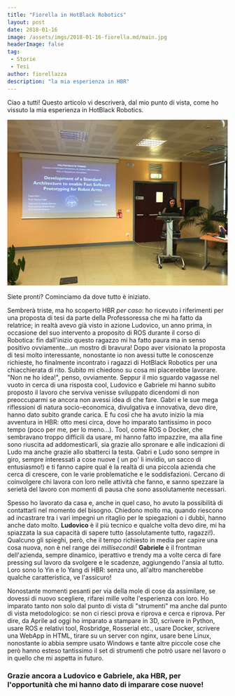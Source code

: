 ```yaml
---
title: "Fiorella in HotBlack Robotics"
layout: post
date: 2018-01-16
image: /assets/imgs/2018-01-16-fiorella.md/main.jpg
headerImage: false
tag:
 - Storie
 - Tesi
author: fiorellazza
description: "la mia esperienza in HBR"
---
```


Ciao a tutti!
Questo articolo vi descriverà, dal mio punto di vista, come ho vissuto la mia esperienza in HotBlack Robotics.

![Discussione](/assets/imgs/2018-01-16-fiorella.md/main.jpg)

Siete pronti? Cominciamo da dove tutto è iniziato.

Sembrerà triste, ma ho scoperto HBR *per caso*: ho ricevuto i riferimenti per una proposta di tesi da parte della Professoressa che mi ha fatto da relatrice; in realtà avevo già visto in azione Ludovico, un anno prima, in occasione del suo intervento a proposito di ROS durante il corso di Robotica: fin dall'inizio questo ragazzo mi ha fatto paura ma in senso positivo ovviamente...un mostro di bravura! Dopo aver visionato la proposta di tesi molto interessante, nonostante io non avessi tutte le conoscenze richieste, ho finalmente incontrato i ragazzi di HotBlack Robotics per una chiacchierata di rito. Subito mi chiedono su cosa mi piacerebbe lavorare. "Non ne ho idea!", penso, ovviamente. Seppur il mio sguardo vagasse nel vuoto in cerca di una risposta cool, Ludovico e Gabriele mi hanno subito proposto il lavoro che serviva venisse sviluppato dicendomi di non preoccuparmi se ancora non avessi idea di che fare. Gabri e le sue mega riflessioni di natura socio-economica, divulgativa e innovativa, devo dire, hanno dato subito grande carica.
E fu così che ha avuto inizio la mia avventura in HBR: otto mesi circa, dove ho imparato tantissimo in poco tempo (poco per me, per lo meno...). Tool, come ROS o Docker, che sembravano troppo difficili da usare, mi hanno fatto impazzire, ma alla fine sono riuscita ad addomesticarli, sia grazie allo spronare e alle indicazioni di Ludo ma anche grazie allo sbatterci la testa. Gabri e Ludo sono sempre in giro, sempre interessati a cose nuove ( un po' li invidio, un sacco di entusiasmo!) e ti fanno capire qual è la realtà di una piccola azienda che cerca di crescere, con le varie problematiche e le soddisfazioni. Cercano di coinvolgere chi lavora con loro nelle attività che fanno, e sanno spezzare la serietà del lavoro con momenti di pausa che sono assolutamente necessari.

Spesso ho lavorato da casa e, anche in quel caso, ho avuto la possibilità di contattarli nel momento del bisogno. Chiedono molto ma, quando riescono ad incastrare tra i vari impegni un ritaglio per le spiegazioni o i dubbi, hanno anche dato molto. **Ludovico** è il più tecnico e qualche volta devo dire, mi ha spiazzata la sua capacità di sapere tutto (assolutamente tutto, ragazzi!). Qualcuno gli spieghi, però, che il tempo richiesto in media per capire una cosa nuova, non è nel range dei *millisecondi*! **Gabriele** è il frontman dell'azienda, sempre dinamico, iperattivo e trendy ma a volte cerca di fare pressing sul lavoro da svolgere e le scadenze, aggiungendo l'ansia al tutto.
Loro sono lo Yin e lo Yang di HBR: senza uno, all'altro mancherebbe qualche caratteristica, ve l'assicuro!

Nonostante momenti pesanti per via della mole di cose da assimilare, se dovessi di nuovo scegliere, rifarei mille volte l'esperienza con loro. Ho imparato tanto non solo dal punto di vista di "strumenti" ma anche dal punto di vista metodologico: se non ci riesci prova e riprova e cerca e riprova.
Per dire, da Aprile ad oggi ho imparato a stampare in 3D, scrivere in Python, usare ROS e relativi tool, Rosbridge, Rosserial etc., usare Docker, scrivere una WebApp in HTML, tirare su un server con nginx, usare bene Linux, nonostante io abbia sempre usato Windows e tante altre piccole cose che però hanno esteso tantissimo il set di strumenti che potrò usare nel lavoro o in quello che mi aspetta in futuro.



### **Grazie** ancora a Ludovico e Gabriele, aka HBR, per l'opportunità che mi hanno dato di imparare cose nuove!
